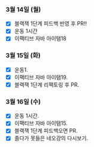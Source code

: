 ### 3월 14일 (월)
- [X] 블랙잭 1단계 피드백 반영 후 PR!!
- [X] 운동 1시간
- [X] 이팩티브 자바 아이탬18

### 3월 15일 (화)
- [X] 운동1.
- [X] 이팩티브 자바 아이탬19.
- [X] 블랙잭 1단계 리팩토링 후 PR. 

### 3월 16일 (수)
- [X] 운동 1시간.
- [X] 이팩티브 자바 아이탬15.
- [X] 블랙잭 1단계 피드백오면 PR. 
- [X] 졸다가 못들은 네오강의 다시보기. 